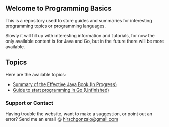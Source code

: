 ## Welcome to Programming Basics

This is a repository used to store guides and summaries for interesting programming topics or programming languages.

Slowly it will fill up with interesting information and tutorials, for now the only available content is for Java and Go, but in the future there will be more available.

## Topics

Here are the available topics:
 - [Summary of the Effective Java Book (In Progress)](Java/Effective-Java.md)
 - [Guide to start programming in Go (Unfinished)](Go/Go-Guide.md)

### Support or Contact

Having trouble the website, want to make a suggestion, or point out an error? Send me an email @ <hirschgonzalo@gmail.com>
